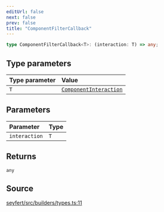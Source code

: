 ```yaml
---
editUrl: false
next: false
prev: false
title: "ComponentFilterCallback"
---
```


```ts
type ComponentFilterCallback<T>: (interaction: T) => any;
```

## Type parameters

| Type parameter | Value |
| :------ | :------ |
| `T` | [`ComponentInteraction`](/api/classes/componentinteraction/) |

## Parameters

| Parameter | Type |
| :------ | :------ |
| `interaction` | `T` |

## Returns

`any`

## Source

[seyfert/src/builders/types.ts:11](https://github.com/potoland/potocuit/blob/e332d7a/src/builders/types.ts#L11)
